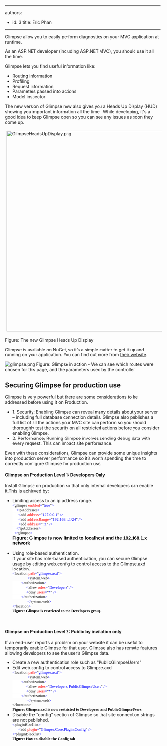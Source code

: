 

---
authors:
  - id: 3
    title: Eric Phan
---




<span class='intro'> Glimpse allow you to easily perform diagnostics on your MVC application at runtime.<div>As an ASP.NET developer (including ASP.NET MVC), you should use it all the time.</div> </span>

<p>Glimpse lets you find useful information like&#58;</p>
<ul><li>Routing information</li>
<li>Profiling</li>
<li>Request information</li>
<li>Parameters passed into actions</li>
<li>Model inspector</li></ul>
<p>The new version of Glimpse now also gives you a Heads Up Display (HUD) showing you important information all the time.&#160; While developing, it's a good idea to keep Glimpse open so you can see any issues as soon&#160;they come up.</p><p><img src="/SoftwareDevelopment/RulesToBetterMVC/PublishingImages/GlimpseHeadsUpDisplay.png" alt="GlimpseHeadsUpDisplay.png" style="margin&#58;5px;width&#58;650px;" /><br></p><p><span class="ssw-rteStyle-FigureNormal">Figure&#58; The new Glimpse Heads Up Display</span></p><p>Glimpse is available on NuGet, so it’s a simple matter to get it up and running on your application. You can find out more from <a href="http&#58;//getglimpse.com/" target="_blank">their website</a>.</p>
<img class="ms-rteCustom-ImageArea" alt="glimpse.png" src="/SoftwareDevelopment/RulesToBetterMVC/PublishingImages/glimpse.png" /> <span class="ms-rteCustom-FigureNormal">Figure&#58; Glimpse in action - We can see which routes were chosen for this page, and the parameters used by the controller</span><span class="ms-rteCustom-FigureNormal"></span> <h2>Securing Glimpse for production use</h2>
<p>Glimpse is very powerful but there are some considerations to be addressed before using it on Production. </p>
<ul><li>1. Security&#58; Enabling Glimpse can reveal many details about your server – including full database connection details. Glimpse also publishes a full list of all the actions your MVC site can perform so you should thoroughly test the security on all restricted actions before you consider enabling Glimpse. </li>
<li>2. Performance&#58; Running Glimpse involves sending debug data with every request. This can impact site performance. </li></ul>
<p>Even with these considerations, Glimpse can provide some unique insights into production server performance so it’s worth spending the time to correctly configure Glimpse for production use.</p>
<h4>Glimpse on Production Level 1&#58; Developers Only</h4>
<p>Install Glimpse on production so that only internal developers can enable it.This is achieved by&#58; </p>
<ul><li>Limiting access to an ip address range. <br><div style="margin&#58;0cm 0cm 0pt;"><span style="font-size&#58;9.5pt;font-family&#58;consolas;background-color&#58;white;color&#58;blue;background-position&#58;initial initial;">&lt;</span><span style="font-size&#58;9.5pt;font-family&#58;consolas;background-color&#58;white;background-position&#58;initial initial;">glimpse</span><span style="font-size&#58;9.5pt;font-family&#58;consolas;background-color&#58;white;color&#58;blue;background-position&#58;initial initial;"> </span><span style="font-size&#58;9.5pt;font-family&#58;consolas;background-color&#58;white;color&#58;red;background-position&#58;initial initial;">enabled</span><span style="font-size&#58;9.5pt;font-family&#58;consolas;background-color&#58;white;color&#58;blue;background-position&#58;initial initial;">=</span><span style="font-size&#58;9.5pt;font-family&#58;consolas;background-color&#58;white;color&#58;black;background-position&#58;initial initial;">&quot;</span><span style="font-size&#58;9.5pt;font-family&#58;consolas;background-color&#58;white;color&#58;blue;background-position&#58;initial initial;">true</span><span style="font-size&#58;9.5pt;font-family&#58;consolas;background-color&#58;white;color&#58;black;background-position&#58;initial initial;">&quot;</span><span style="font-size&#58;9.5pt;font-family&#58;consolas;background-color&#58;white;color&#58;blue;background-position&#58;initial initial;">&gt;</span><span style="font-size&#58;9.5pt;font-family&#58;consolas;background-color&#58;white;color&#58;black;background-position&#58;initial initial;"></span></div>
<div style="margin&#58;0cm 0cm 0pt;"><span style="font-size&#58;9.5pt;font-family&#58;consolas;background-color&#58;white;color&#58;blue;background-position&#58;initial initial;">&#160;&#160;&#160; &lt;</span><span style="font-size&#58;9.5pt;font-family&#58;consolas;background-color&#58;white;background-position&#58;initial initial;">ipAddresses</span><span style="font-size&#58;9.5pt;font-family&#58;consolas;background-color&#58;white;color&#58;blue;background-position&#58;initial initial;">&gt;</span><span style="font-size&#58;9.5pt;font-family&#58;consolas;background-color&#58;white;color&#58;black;background-position&#58;initial initial;"></span></div>
<div style="margin&#58;0cm 0cm 0pt;"><span style="font-size&#58;9.5pt;font-family&#58;consolas;background-color&#58;white;color&#58;blue;background-position&#58;initial initial;">&#160;&#160;&#160;&#160;&#160; &lt;</span><span style="font-size&#58;9.5pt;font-family&#58;consolas;background-color&#58;white;background-position&#58;initial initial;">add</span><span style="font-size&#58;9.5pt;font-family&#58;consolas;background-color&#58;white;color&#58;blue;background-position&#58;initial initial;"> </span><span style="font-size&#58;9.5pt;font-family&#58;consolas;background-color&#58;white;color&#58;red;background-position&#58;initial initial;">address</span><span style="font-size&#58;9.5pt;font-family&#58;consolas;background-color&#58;white;color&#58;blue;background-position&#58;initial initial;">=</span><span style="font-size&#58;9.5pt;font-family&#58;consolas;background-color&#58;white;color&#58;black;background-position&#58;initial initial;">&quot;</span><span style="font-size&#58;9.5pt;font-family&#58;consolas;background-color&#58;white;color&#58;blue;background-position&#58;initial initial;">127.0.0.1</span><span style="font-size&#58;9.5pt;font-family&#58;consolas;background-color&#58;white;color&#58;black;background-position&#58;initial initial;">&quot;</span><span style="font-size&#58;9.5pt;font-family&#58;consolas;background-color&#58;white;color&#58;blue;background-position&#58;initial initial;"> /&gt;</span><span style="font-size&#58;9.5pt;font-family&#58;consolas;background-color&#58;white;color&#58;black;background-position&#58;initial initial;"></span></div>
<div style="margin&#58;0cm 0cm 0pt;"><span style="font-size&#58;9.5pt;font-family&#58;consolas;background-color&#58;white;color&#58;blue;background-position&#58;initial initial;">&#160;&#160;&#160;&#160;&#160; &lt;</span><span style="font-size&#58;9.5pt;font-family&#58;consolas;background-color&#58;white;background-position&#58;initial initial;">add</span><span style="font-size&#58;9.5pt;font-family&#58;consolas;background-color&#58;white;color&#58;blue;background-position&#58;initial initial;"> </span><span style="font-size&#58;9.5pt;font-family&#58;consolas;background-color&#58;white;color&#58;red;background-position&#58;initial initial;">addressRange</span><span style="font-size&#58;9.5pt;font-family&#58;consolas;background-color&#58;white;color&#58;blue;background-position&#58;initial initial;">=</span><span style="font-size&#58;9.5pt;font-family&#58;consolas;background-color&#58;white;color&#58;black;background-position&#58;initial initial;">&quot;</span><span style="font-size&#58;9.5pt;font-family&#58;consolas;background-color&#58;white;color&#58;blue;background-position&#58;initial initial;">192.168.1.1/24</span><span style="font-size&#58;9.5pt;font-family&#58;consolas;background-color&#58;white;color&#58;black;background-position&#58;initial initial;">&quot;</span><span style="font-size&#58;9.5pt;font-family&#58;consolas;background-color&#58;white;color&#58;blue;background-position&#58;initial initial;"> /&gt;</span><span style="font-size&#58;9.5pt;font-family&#58;consolas;background-color&#58;white;color&#58;black;background-position&#58;initial initial;"></span></div>
<div style="margin&#58;0cm 0cm 0pt;"><span style="font-size&#58;9.5pt;font-family&#58;consolas;background-color&#58;white;color&#58;blue;background-position&#58;initial initial;">&#160;&#160;&#160;&#160;&#160; &lt;</span><span style="font-size&#58;9.5pt;font-family&#58;consolas;background-color&#58;white;background-position&#58;initial initial;">add</span><span style="font-size&#58;9.5pt;font-family&#58;consolas;background-color&#58;white;color&#58;blue;background-position&#58;initial initial;"> </span><span style="font-size&#58;9.5pt;font-family&#58;consolas;background-color&#58;white;color&#58;red;background-position&#58;initial initial;">address</span><span style="font-size&#58;9.5pt;font-family&#58;consolas;background-color&#58;white;color&#58;blue;background-position&#58;initial initial;">=</span><span style="font-size&#58;9.5pt;font-family&#58;consolas;background-color&#58;white;color&#58;black;background-position&#58;initial initial;">&quot;</span><span style="font-size&#58;9.5pt;font-family&#58;consolas;background-color&#58;white;color&#58;blue;background-position&#58;initial initial;">&#58;&#58;1</span><span style="font-size&#58;9.5pt;font-family&#58;consolas;background-color&#58;white;color&#58;black;background-position&#58;initial initial;">&quot;</span><span style="font-size&#58;9.5pt;font-family&#58;consolas;background-color&#58;white;color&#58;blue;background-position&#58;initial initial;"> /&gt;</span><span style="font-size&#58;9.5pt;font-family&#58;consolas;background-color&#58;white;color&#58;black;background-position&#58;initial initial;"></span></div>
<div style="margin&#58;0cm 0cm 0pt;"><span style="font-size&#58;9.5pt;font-family&#58;consolas;background-color&#58;white;color&#58;blue;background-position&#58;initial initial;">&#160;&#160;&#160; &lt;/</span><span style="font-size&#58;9.5pt;font-family&#58;consolas;background-color&#58;white;background-position&#58;initial initial;">ipAddresses</span><span style="font-size&#58;9.5pt;font-family&#58;consolas;background-color&#58;white;color&#58;blue;background-position&#58;initial initial;">&gt;</span><span style="font-size&#58;9.5pt;font-family&#58;consolas;background-color&#58;white;color&#58;black;background-position&#58;initial initial;"></span></div>
<span style="font-size&#58;9.5pt;font-family&#58;consolas;background-color&#58;white;color&#58;blue;background-position&#58;initial initial;">&#160; &lt;/</span><span style="font-size&#58;9.5pt;font-family&#58;consolas;background-color&#58;white;background-position&#58;initial initial;">glimpse</span><span style="font-size&#58;9.5pt;font-family&#58;consolas;background-color&#58;white;color&#58;blue;background-position&#58;initial initial;">&gt;<br><span style="font-size&#58;11pt;font-family&#58;calibri, sans-serif;color&#58;#000000;"><strong>Figure&#58; Glimpse is now limited to localhost and the 192.168.1.x network</strong></span></span><span style="font-size&#58;11pt;font-family&#58;calibri, sans-serif;"><br><br></span></li>
<li>Using role-based authentication.<br>If your site has role-based authentication, you can secure Glimpse usage by editing web.config to control access to the Glimpse.axd location.<br><div style="margin&#58;0cm 0cm 0pt;"><span style="font-size&#58;9.5pt;font-family&#58;consolas;background-color&#58;white;color&#58;blue;background-position&#58;initial initial;">&lt;</span><span style="font-size&#58;9.5pt;font-family&#58;consolas;background-color&#58;white;background-position&#58;initial initial;">location</span><span style="font-size&#58;9.5pt;font-family&#58;consolas;background-color&#58;white;color&#58;blue;background-position&#58;initial initial;"> </span><span style="font-size&#58;9.5pt;font-family&#58;consolas;background-color&#58;white;color&#58;red;background-position&#58;initial initial;">path</span><span style="font-size&#58;9.5pt;font-family&#58;consolas;background-color&#58;white;color&#58;blue;background-position&#58;initial initial;">=</span><span style="font-size&#58;9.5pt;font-family&#58;consolas;background-color&#58;white;color&#58;black;background-position&#58;initial initial;">&quot;</span><span style="font-size&#58;9.5pt;font-family&#58;consolas;background-color&#58;white;color&#58;blue;background-position&#58;initial initial;">glimpse.axd</span><span style="font-size&#58;9.5pt;font-family&#58;consolas;background-color&#58;white;color&#58;black;background-position&#58;initial initial;">&quot;</span><span style="font-size&#58;9.5pt;font-family&#58;consolas;background-color&#58;white;color&#58;blue;background-position&#58;initial initial;">&gt;</span><span style="font-size&#58;9.5pt;font-family&#58;consolas;background-color&#58;white;color&#58;black;background-position&#58;initial initial;"></span></div>
<div style="margin&#58;0cm 0cm 0pt;text-indent&#58;36pt;"><span style="font-size&#58;9.5pt;font-family&#58;consolas;background-color&#58;white;color&#58;blue;background-position&#58;initial initial;">&lt;</span><span style="font-size&#58;9.5pt;font-family&#58;consolas;background-color&#58;white;background-position&#58;initial initial;">system.web</span><span style="font-size&#58;9.5pt;font-family&#58;consolas;background-color&#58;white;color&#58;blue;background-position&#58;initial initial;">&gt;</span><span style="font-size&#58;9.5pt;font-family&#58;consolas;background-color&#58;white;color&#58;black;background-position&#58;initial initial;"></span></div>
<div style="margin&#58;0cm 0cm 0pt;"><span style="font-size&#58;9.5pt;font-family&#58;consolas;background-color&#58;white;color&#58;blue;background-position&#58;initial initial;">&#160;&#160;&#160;&#160;&#160;&#160; &#160; &lt;</span><span style="font-size&#58;9.5pt;font-family&#58;consolas;background-color&#58;white;background-position&#58;initial initial;">authorization</span><span style="font-size&#58;9.5pt;font-family&#58;consolas;background-color&#58;white;color&#58;blue;background-position&#58;initial initial;">&gt;</span><span style="font-size&#58;9.5pt;font-family&#58;consolas;background-color&#58;white;color&#58;black;background-position&#58;initial initial;"></span></div>
<div style="margin&#58;0cm 0cm 0pt;"><span style="font-size&#58;9.5pt;font-family&#58;consolas;background-color&#58;white;color&#58;blue;background-position&#58;initial initial;">&#160;&#160;&#160;&#160;&#160; &#160;&#160;&#160;&#160;&#160;&#160;&#160; &lt;</span><span style="font-size&#58;9.5pt;font-family&#58;consolas;background-color&#58;white;background-position&#58;initial initial;">allow</span><span style="font-size&#58;9.5pt;font-family&#58;consolas;background-color&#58;white;color&#58;blue;background-position&#58;initial initial;"> </span><span style="font-size&#58;9.5pt;font-family&#58;consolas;background-color&#58;white;color&#58;red;background-position&#58;initial initial;">roles</span><span style="font-size&#58;9.5pt;font-family&#58;consolas;background-color&#58;white;color&#58;blue;background-position&#58;initial initial;">=</span><span style="font-size&#58;9.5pt;font-family&#58;consolas;background-color&#58;white;color&#58;black;background-position&#58;initial initial;">&quot;</span><span style="font-size&#58;9.5pt;font-family&#58;consolas;background-color&#58;white;color&#58;blue;background-position&#58;initial initial;">Developers</span><span style="font-size&#58;9.5pt;font-family&#58;consolas;background-color&#58;white;color&#58;black;background-position&#58;initial initial;">&quot;</span><span style="font-size&#58;9.5pt;font-family&#58;consolas;background-color&#58;white;color&#58;blue;background-position&#58;initial initial;"> /&gt;</span><span style="font-size&#58;9.5pt;font-family&#58;consolas;background-color&#58;white;color&#58;black;background-position&#58;initial initial;"></span></div>
<div style="margin&#58;0cm 0cm 0pt;"><span style="font-size&#58;9.5pt;font-family&#58;consolas;background-color&#58;white;color&#58;blue;background-position&#58;initial initial;">&#160;&#160;&#160;&#160;&#160; &#160;&#160;&#160;&#160;&#160;&#160;&#160; &lt;</span><span style="font-size&#58;9.5pt;font-family&#58;consolas;background-color&#58;white;background-position&#58;initial initial;">deny</span><span style="font-size&#58;9.5pt;font-family&#58;consolas;background-color&#58;white;color&#58;blue;background-position&#58;initial initial;"> </span><span style="font-size&#58;9.5pt;font-family&#58;consolas;background-color&#58;white;color&#58;red;background-position&#58;initial initial;">users</span><span style="font-size&#58;9.5pt;font-family&#58;consolas;background-color&#58;white;color&#58;blue;background-position&#58;initial initial;">=</span><span style="font-size&#58;9.5pt;font-family&#58;consolas;background-color&#58;white;color&#58;black;background-position&#58;initial initial;">&quot;</span><span style="font-size&#58;9.5pt;font-family&#58;consolas;background-color&#58;white;color&#58;blue;background-position&#58;initial initial;">*</span><span style="font-size&#58;9.5pt;font-family&#58;consolas;background-color&#58;white;color&#58;black;background-position&#58;initial initial;">&quot;</span><span style="font-size&#58;9.5pt;font-family&#58;consolas;background-color&#58;white;color&#58;blue;background-position&#58;initial initial;"> /&gt;</span><span style="font-size&#58;9.5pt;font-family&#58;consolas;background-color&#58;white;color&#58;black;background-position&#58;initial initial;"></span></div>
<div style="margin&#58;0cm 0cm 0pt;"><span style="font-size&#58;9.5pt;font-family&#58;consolas;background-color&#58;white;color&#58;blue;background-position&#58;initial initial;">&#160;&#160;&#160; &#160;&#160; &#160;&#160;&lt;/</span><span style="font-size&#58;9.5pt;font-family&#58;consolas;background-color&#58;white;background-position&#58;initial initial;">authorization</span><span style="font-size&#58;9.5pt;font-family&#58;consolas;background-color&#58;white;color&#58;blue;background-position&#58;initial initial;">&gt;</span><span style="font-size&#58;9.5pt;font-family&#58;consolas;background-color&#58;white;color&#58;black;background-position&#58;initial initial;"></span></div>
<div style="margin&#58;0cm 0cm 0pt;text-indent&#58;36pt;"><span style="font-size&#58;9.5pt;font-family&#58;consolas;background-color&#58;white;color&#58;blue;background-position&#58;initial initial;">&lt;/</span><span style="font-size&#58;9.5pt;font-family&#58;consolas;background-color&#58;white;background-position&#58;initial initial;">system.web</span><span style="font-size&#58;9.5pt;font-family&#58;consolas;background-color&#58;white;color&#58;blue;background-position&#58;initial initial;">&gt;</span><span style="font-size&#58;9.5pt;font-family&#58;consolas;background-color&#58;white;color&#58;black;background-position&#58;initial initial;"></span></div>
<div style="margin&#58;0cm 0cm 0pt;"><span style="font-size&#58;9.5pt;font-family&#58;consolas;background-color&#58;white;color&#58;blue;background-position&#58;initial initial;">&lt;/</span><span style="font-size&#58;9.5pt;font-family&#58;consolas;background-color&#58;white;background-position&#58;initial initial;">location</span><span style="font-size&#58;9.5pt;font-family&#58;consolas;background-color&#58;white;color&#58;blue;background-position&#58;initial initial;">&gt;</span><span style="font-size&#58;9.5pt;font-family&#58;consolas;color&#58;blue;"> <div style="color&#58;#000000;margin&#58;0cm 0cm 0pt;"><b><font face="Calibri">Figure&#58; Glimpse is restricted to the Developers group</font></b></div></span></div></li></ul>
<p>&#160;</p>
<h4>Glimpse on Production Level 2&#58; Public by invitation only</h4>
<p>If an end-user reports a problem on your website it can be useful to temporarily enable Glimpse for that user. Glimpse also has remote features allowing developers to see the user’s Glimpse data. </p>
<ul><li>Create a new authentication role such as &quot;PublicGlimpseUsers&quot;</li>
<li>Edit web.config to control access to Glimpse.axd<br><div style="margin&#58;0cm 0cm 0pt;"><span style="font-size&#58;9.5pt;font-family&#58;consolas;background-color&#58;white;color&#58;blue;background-position&#58;initial initial;">&lt;</span><span style="font-size&#58;9.5pt;font-family&#58;consolas;background-color&#58;white;background-position&#58;initial initial;">location</span><span style="font-size&#58;9.5pt;font-family&#58;consolas;background-color&#58;white;color&#58;blue;background-position&#58;initial initial;"> </span><span style="font-size&#58;9.5pt;font-family&#58;consolas;background-color&#58;white;color&#58;red;background-position&#58;initial initial;">path</span><span style="font-size&#58;9.5pt;font-family&#58;consolas;background-color&#58;white;color&#58;blue;background-position&#58;initial initial;">=</span><span style="font-size&#58;9.5pt;font-family&#58;consolas;background-color&#58;white;color&#58;black;background-position&#58;initial initial;">&quot;</span><span style="font-size&#58;9.5pt;font-family&#58;consolas;background-color&#58;white;color&#58;blue;background-position&#58;initial initial;">glimpse.axd</span><span style="font-size&#58;9.5pt;font-family&#58;consolas;background-color&#58;white;color&#58;black;background-position&#58;initial initial;">&quot;</span><span style="font-size&#58;9.5pt;font-family&#58;consolas;background-color&#58;white;color&#58;blue;background-position&#58;initial initial;">&gt;</span><span style="font-size&#58;9.5pt;font-family&#58;consolas;background-color&#58;white;color&#58;black;background-position&#58;initial initial;"></span></div>
<div style="margin&#58;0cm 0cm 0pt;text-indent&#58;36pt;"><span style="font-size&#58;9.5pt;font-family&#58;consolas;background-color&#58;white;color&#58;blue;background-position&#58;initial initial;">&lt;</span><span style="font-size&#58;9.5pt;font-family&#58;consolas;background-color&#58;white;background-position&#58;initial initial;">system.web</span><span style="font-size&#58;9.5pt;font-family&#58;consolas;background-color&#58;white;color&#58;blue;background-position&#58;initial initial;">&gt;</span><span style="font-size&#58;9.5pt;font-family&#58;consolas;background-color&#58;white;color&#58;black;background-position&#58;initial initial;"></span></div>
<div style="margin&#58;0cm 0cm 0pt;"><span style="font-size&#58;9.5pt;font-family&#58;consolas;background-color&#58;white;color&#58;blue;background-position&#58;initial initial;">&#160;&#160;&#160;&#160;&#160;&#160; &#160; &lt;</span><span style="font-size&#58;9.5pt;font-family&#58;consolas;background-color&#58;white;background-position&#58;initial initial;">authorization</span><span style="font-size&#58;9.5pt;font-family&#58;consolas;background-color&#58;white;color&#58;blue;background-position&#58;initial initial;">&gt;</span><span style="font-size&#58;9.5pt;font-family&#58;consolas;background-color&#58;white;color&#58;black;background-position&#58;initial initial;"></span></div>
<div style="margin&#58;0cm 0cm 0pt;"><span style="font-size&#58;9.5pt;font-family&#58;consolas;background-color&#58;white;color&#58;blue;background-position&#58;initial initial;">&#160;&#160;&#160;&#160;&#160; &#160;&#160;&#160;&#160;&#160;&#160;&#160; &lt;</span><span style="font-size&#58;9.5pt;font-family&#58;consolas;background-color&#58;white;background-position&#58;initial initial;">allow</span><span style="font-size&#58;9.5pt;font-family&#58;consolas;background-color&#58;white;color&#58;blue;background-position&#58;initial initial;"> </span><span style="font-size&#58;9.5pt;font-family&#58;consolas;background-color&#58;white;color&#58;red;background-position&#58;initial initial;">roles</span><span style="font-size&#58;9.5pt;font-family&#58;consolas;background-color&#58;white;color&#58;blue;background-position&#58;initial initial;">=</span><span style="font-size&#58;9.5pt;font-family&#58;consolas;background-color&#58;white;color&#58;black;background-position&#58;initial initial;">&quot;</span><span style="font-size&#58;9.5pt;font-family&#58;consolas;background-color&#58;white;color&#58;blue;background-position&#58;initial initial;">Developers, PublicGlimpseUsers</span><span style="font-size&#58;9.5pt;font-family&#58;consolas;background-color&#58;white;color&#58;black;background-position&#58;initial initial;">&quot;</span><span style="font-size&#58;9.5pt;font-family&#58;consolas;background-color&#58;white;color&#58;blue;background-position&#58;initial initial;"> /&gt;</span><span style="font-size&#58;9.5pt;font-family&#58;consolas;background-color&#58;white;color&#58;black;background-position&#58;initial initial;"></span></div>
<div style="margin&#58;0cm 0cm 0pt;"><span style="font-size&#58;9.5pt;font-family&#58;consolas;background-color&#58;white;color&#58;blue;background-position&#58;initial initial;">&#160;&#160;&#160;&#160;&#160; &#160;&#160;&#160;&#160;&#160;&#160;&#160; &lt;</span><span style="font-size&#58;9.5pt;font-family&#58;consolas;background-color&#58;white;background-position&#58;initial initial;">deny</span><span style="font-size&#58;9.5pt;font-family&#58;consolas;background-color&#58;white;color&#58;blue;background-position&#58;initial initial;"> </span><span style="font-size&#58;9.5pt;font-family&#58;consolas;background-color&#58;white;color&#58;red;background-position&#58;initial initial;">users</span><span style="font-size&#58;9.5pt;font-family&#58;consolas;background-color&#58;white;color&#58;blue;background-position&#58;initial initial;">=</span><span style="font-size&#58;9.5pt;font-family&#58;consolas;background-color&#58;white;color&#58;black;background-position&#58;initial initial;">&quot;</span><span style="font-size&#58;9.5pt;font-family&#58;consolas;background-color&#58;white;color&#58;blue;background-position&#58;initial initial;">*</span><span style="font-size&#58;9.5pt;font-family&#58;consolas;background-color&#58;white;color&#58;black;background-position&#58;initial initial;">&quot;</span><span style="font-size&#58;9.5pt;font-family&#58;consolas;background-color&#58;white;color&#58;blue;background-position&#58;initial initial;"> /&gt;</span><span style="font-size&#58;9.5pt;font-family&#58;consolas;background-color&#58;white;color&#58;black;background-position&#58;initial initial;"></span></div>
<div style="margin&#58;0cm 0cm 0pt;"><span style="font-size&#58;9.5pt;font-family&#58;consolas;background-color&#58;white;color&#58;blue;background-position&#58;initial initial;">&#160;&#160;&#160; &#160;&#160; &#160;&#160;&lt;/</span><span style="font-size&#58;9.5pt;font-family&#58;consolas;background-color&#58;white;background-position&#58;initial initial;">authorization</span><span style="font-size&#58;9.5pt;font-family&#58;consolas;background-color&#58;white;color&#58;blue;background-position&#58;initial initial;">&gt;</span><span style="font-size&#58;9.5pt;font-family&#58;consolas;background-color&#58;white;color&#58;black;background-position&#58;initial initial;"></span></div>
<div style="margin&#58;0cm 0cm 0pt;text-indent&#58;36pt;"><span style="font-size&#58;9.5pt;font-family&#58;consolas;background-color&#58;white;color&#58;blue;background-position&#58;initial initial;">&lt;/</span><span style="font-size&#58;9.5pt;font-family&#58;consolas;background-color&#58;white;background-position&#58;initial initial;">system.web</span><span style="font-size&#58;9.5pt;font-family&#58;consolas;background-color&#58;white;color&#58;blue;background-position&#58;initial initial;">&gt;</span><span style="font-size&#58;9.5pt;font-family&#58;consolas;background-color&#58;white;color&#58;black;background-position&#58;initial initial;"></span></div>
<div style="margin&#58;0cm 0cm 0pt;"><span style="font-size&#58;9.5pt;font-family&#58;consolas;background-color&#58;white;color&#58;#000000;background-position&#58;initial initial;">&lt;/</span><span style="font-size&#58;9.5pt;font-family&#58;consolas;background-color&#58;white;color&#58;#000000;background-position&#58;initial initial;">location</span><span style="font-size&#58;9.5pt;font-family&#58;consolas;background-color&#58;white;color&#58;#000000;background-position&#58;initial initial;">&gt;</span><span style="font-size&#58;9.5pt;font-family&#58;consolas;color&#58;blue;"><span style="color&#58;#000000;"> </span><div style="margin&#58;0cm 0cm 0pt;"><b><font face="Calibri"><span style="color&#58;#000000;">Figure&#58; Glimpse.axd is now restricted to Developers&#160; and PublicGlimpseUsers </span><br></font></b></div></span></div></li>
<li>Disable the “config” section of Glimpse so that site connection strings are not published. <br><div style="margin&#58;0cm 0cm 0pt;"><span style="font-size&#58;9.5pt;font-family&#58;consolas;background-color&#58;white;color&#58;blue;background-position&#58;initial initial;">&lt;</span><span style="font-size&#58;9.5pt;font-family&#58;consolas;background-color&#58;white;background-position&#58;initial initial;">pluginBlacklist</span><span style="font-size&#58;9.5pt;font-family&#58;consolas;background-color&#58;white;color&#58;blue;background-position&#58;initial initial;">&gt;</span><span style="font-size&#58;9.5pt;font-family&#58;consolas;background-color&#58;white;color&#58;black;background-position&#58;initial initial;"></span></div>
<div style="margin&#58;0cm 0cm 0pt;"><span style="font-size&#58;9.5pt;font-family&#58;consolas;background-color&#58;white;color&#58;blue;background-position&#58;initial initial;">&#160;&#160;&#160;&#160;&#160; &lt;</span><span style="font-size&#58;9.5pt;font-family&#58;consolas;background-color&#58;white;background-position&#58;initial initial;">add</span><span style="font-size&#58;9.5pt;font-family&#58;consolas;background-color&#58;white;color&#58;blue;background-position&#58;initial initial;"> </span><span style="font-size&#58;9.5pt;font-family&#58;consolas;background-color&#58;white;color&#58;red;background-position&#58;initial initial;">plugin</span><span style="font-size&#58;9.5pt;font-family&#58;consolas;background-color&#58;white;color&#58;blue;background-position&#58;initial initial;">=</span><span style="font-size&#58;9.5pt;font-family&#58;consolas;background-color&#58;white;color&#58;black;background-position&#58;initial initial;">&quot;</span><span style="font-size&#58;9.5pt;font-family&#58;consolas;background-color&#58;white;color&#58;blue;background-position&#58;initial initial;">Glimpse.Core.Plugin.Config</span><span style="font-size&#58;9.5pt;font-family&#58;consolas;background-color&#58;white;color&#58;black;background-position&#58;initial initial;">&quot;</span><span style="font-size&#58;9.5pt;font-family&#58;consolas;background-color&#58;white;color&#58;blue;background-position&#58;initial initial;"> /&gt;</span><span style="font-size&#58;9.5pt;font-family&#58;consolas;background-color&#58;white;color&#58;black;background-position&#58;initial initial;"></span></div>
<div style="margin&#58;0cm 0cm 0pt;"><span style="font-size&#58;9.5pt;font-family&#58;consolas;background-color&#58;white;color&#58;blue;background-position&#58;initial initial;">&lt;/</span><span style="font-size&#58;9.5pt;font-family&#58;consolas;background-color&#58;white;background-position&#58;initial initial;">pluginBlacklist</span><span style="font-size&#58;9.5pt;font-family&#58;consolas;background-color&#58;white;color&#58;blue;background-position&#58;initial initial;">&gt;<br><b style="color&#58;#000000;"><font face="Calibri">Figure&#58; How to disable the Config tab </font></b></span><span style="font-size&#58;9.5pt;font-family&#58;consolas;color&#58;blue;"></span></div></li>
<p>&#160;</p></ul>


